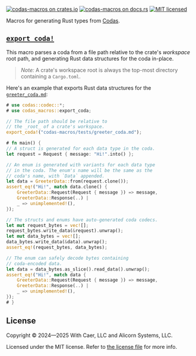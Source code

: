[![`codas-macros` on crates.io](https://img.shields.io/crates/v/codas-macros)](https://crates.io/crates/codas-macros)
[![`codas-macros` on docs.rs](https://img.shields.io/docsrs/codas-macros)](https://docs.rs/codas-macros/)
[![MIT licensed](https://img.shields.io/badge/license-MIT-blue.svg)](../LICENSE.txt)

Macros for generating Rust types from [Codas](https://crates.io/crates/codas).

## [`export_coda!`](macro@export_coda)

This macro parses a coda from a file path relative
to the crate's _workspace_ root path, and generating
Rust data structures for the coda in-place.

> _Note:_ A crate's workspace root is always the
> top-most directory containing a `Cargo.toml`.

Here's an example that exports Rust data structures
for the [`greeter_coda.md`](tests/greeter_coda.md):

```rust
# use codas::codec::*;
# use codas_macros::export_coda;

// The file path should be relative to
// the _root_ of a crate's workspace.
export_coda!("codas-macros/tests/greeter_coda.md");

# fn main() {
// A struct is generated for each data type in the coda.
let request = Request { message: "Hi!".into() };

// An enum is generated with variants for each data type
// in the coda. The enum's name will be the same as the
// coda's name, with `Data` appended.
let data = GreeterData::from(request.clone());
assert_eq!("Hi!", match data.clone() {
    GreeterData::Request(Request { message }) => message,
    GreeterData::Response(..) | 
    _ => unimplemented!(),
});

// The structs and enums have auto-generated coda codecs.
let mut request_bytes = vec![];
request_bytes.write_data(&request).unwrap();
let mut data_bytes = vec![];
data_bytes.write_data(&data).unwrap();
assert_eq!(request_bytes, data_bytes);

// The enum can safely decode bytes containing
// coda-encoded data.
let data = data_bytes.as_slice().read_data().unwrap();
assert_eq!("Hi!", match data {
    GreeterData::Request(Request { message }) => message,
    GreeterData::Response(..) | 
    _ => unimplemented!(),
});
# }
```

## License

Copyright © 2024—2025 With Caer, LLC and Alicorn Systems, LLC.

Licensed under the MIT license. Refer to [the license file](../LICENSE.txt) for more info.